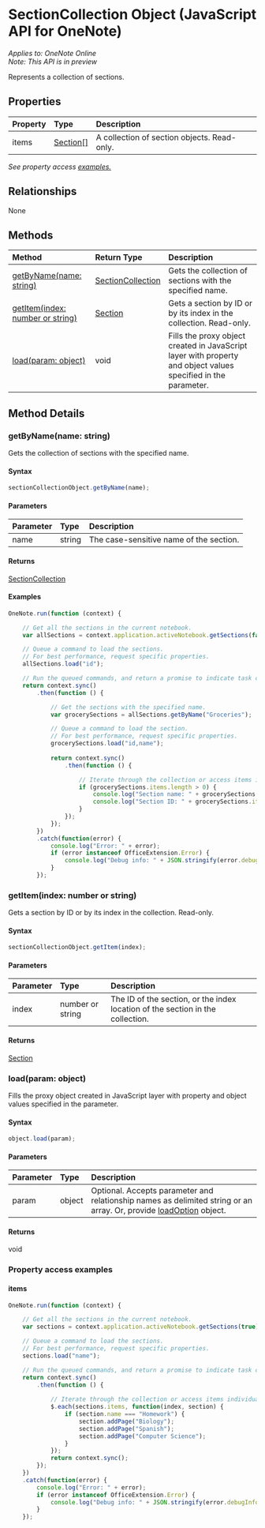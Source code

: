 # SectionCollection Object (JavaScript API for OneNote)

_Applies to: OneNote Online_  
_Note: This API is in preview_

Represents a collection of sections.

## Properties

| Property	   | Type	|Description
|:---------------|:--------|:----------|
|items|[Section[]](section.md)|A collection of section objects. Read-only.|

_See property access [examples.](#property-access-examples)_


## Relationships
None


## Methods

| Method		   | Return Type	|Description|
|:---------------|:--------|:----------|
|[getByName(name: string)](#getbynamename-string)|[SectionCollection](sectioncollection.md)|Gets the collection of sections with the specified name.|
|[getItem(index: number or string)](#getitemindex-number-or-string)|[Section](section.md)|Gets a section by ID or by its index in the collection. Read-only.|
|[load(param: object)](#loadparam-object)|void|Fills the proxy object created in JavaScript layer with property and object values specified in the parameter.|

## Method Details


### getByName(name: string)
Gets the collection of sections with the specified name.

#### Syntax
```js
sectionCollectionObject.getByName(name);
```

#### Parameters
| Parameter	   | Type	|Description|
|:---------------|:--------|:----------|
|name|string|The case-sensitive name of the section.|

#### Returns
[SectionCollection](sectioncollection.md)

#### Examples

```js
OneNote.run(function (context) {

    // Get all the sections in the current notebook.
    var allSections = context.application.activeNotebook.getSections(false);

    // Queue a command to load the sections. 
    // For best performance, request specific properties.
    allSections.load("id"); 

    // Run the queued commands, and return a promise to indicate task completion.
    return context.sync()
        .then(function () {

            // Get the sections with the specified name.
            var grocerySections = allSections.getByName("Groceries");

            // Queue a command to load the section. 
            // For best performance, request specific properties.
            grocerySections.load("id,name"); 
            
            return context.sync()
                .then(function () {

                    // Iterate through the collection or access items individually by index.
                    if (grocerySections.items.length > 0) {
                        console.log("Section name: " + grocerySections.items[0].name);
                        console.log("Section ID: " + grocerySections.items[0].id);
                    }
                });
            });
        })
        .catch(function(error) {
            console.log("Error: " + error);
            if (error instanceof OfficeExtension.Error) {
                console.log("Debug info: " + JSON.stringify(error.debugInfo));
            }
        });
```

### getItem(index: number or string)
Gets a section by ID or by its index in the collection. Read-only.

#### Syntax
```js
sectionCollectionObject.getItem(index);
```

#### Parameters
| Parameter	   | Type	|Description|
|:---------------|:--------|:----------|
|index|number or string|The ID of the section, or the index location of the section in the collection.|

#### Returns
[Section](section.md)

### load(param: object)
Fills the proxy object created in JavaScript layer with property and object values specified in the parameter.

#### Syntax
```js
object.load(param);
```

#### Parameters
| Parameter	   | Type	|Description|
|:---------------|:--------|:----------|
|param|object|Optional. Accepts parameter and relationship names as delimited string or an array. Or, provide [loadOption](loadoption.md) object.|

#### Returns
void


### Property access examples

#### items
```js
OneNote.run(function (context) {

    // Get all the sections in the current notebook.
    var sections = context.application.activeNotebook.getSections(true);

    // Queue a command to load the sections. 
    // For best performance, request specific properties.
    sections.load("name"); 

    // Run the queued commands, and return a promise to indicate task completion.
    return context.sync()
        .then(function () {
            
            // Iterate through the collection or access items individually by index, for example: sections.items[0]
            $.each(sections.items, function(index, section) {
                if (section.name === "Homework") {
                    section.addPage("Biology");
                    section.addPage("Spanish");
                    section.addPage("Computer Science");
                }
            });
            return context.sync();
        });
    })
    .catch(function(error) {
        console.log("Error: " + error);
        if (error instanceof OfficeExtension.Error) {
            console.log("Debug info: " + JSON.stringify(error.debugInfo));
        }
    });
```